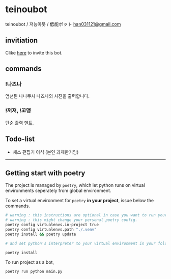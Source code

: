 # teinoubot
teinoubot / 저능아봇 / 低能ボット
han031121@gmail.com

## invitiation

Clike [here](https://discord.com/api/oauth2/authorize?client_id=1127962452005507215&permissions=40671259392832&scope=bot) to invite this bot.

## commands

### !나즈나

엄선된 나나쿠사 나즈나의 사진을 출력합니다.

### !꺼져, !꼬맹

단순 출력 멘트.

## Todo-list
- 체스 편집기 이식 (본인 과제한거임)

---

## Getting start with poetry

The project is managed by `poetry`, which let python runs on virtual environments seperately from global environment.

To set a virtual environment for `poetry` **in your project**, issue below the commands.

```bash
# warning : this instructions are optional in case you want to run your virtual env in your project folder.
# warning : this might change your personal poetry config.
poetry config virtualenvs.in-project true
poetry config virtualenvs.path "./.venv"
poetry install && poetry update

# and set python's interpreter to your virtual environment in your folder named `.venv` in your project.
```

```bash
poetry install
```

To run project as a bot,

```bash
poetry run python main.py
```

